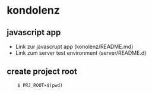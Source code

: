 # kondolenz

## javascript app

* Link zur javascrupt app (konolenz/README.md)
* Link zum server test environment (server/README.d)

## create project root

        $ PRJ_ROOT=$(pwd)